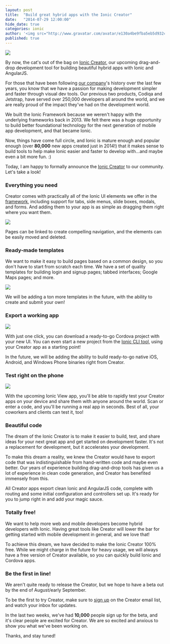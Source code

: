 ```yaml
---
layout: post
title:  "Build great hybrid apps with the Ionic Creator"
date:   "2014-07-29 12:00:00"
hide_date: true
categories: ionic
author: '<img src="http://www.gravatar.com/avatar/e130a4be9fba5eb5d932c813fbe3a58d?s=48&amp;d=mm" class="author-icon"><a href="http://twitter.com/maxlynch" target="_blank">@maxlynch</a>'
published: true
---
```


<img class="showcase-image" src="http://ionicframework.com.s3.amazonaws.com/blog/creator/creator-header.png">

By now, the cat's out of the bag on [Ionic Creator](/creator), our upcoming drag-and-drop development tool for building beautiful hybrid apps with Ionic and AngularJS.

For those that have been following [our company](http://drifty.com/)'s history over the last few years, you know that we have a passion for making development simpler and faster through visual dev tools. Our previous two products, Codiqa and Jetstrap, have served over 250,000 developers all around the world, and we are really proud of the impact they've had on the development world.

We built the Ionic Framework because we weren't happy with the underlying frameworks back in 2013. We felt there was a huge opportunity to build better foundational technology for the next generation of mobile app development, and that became Ionic.

<!-- more -->

Now, things have come full circle, and Ionic is mature enough and popular enough (over __80,000__ new apps created just in 2014!) that it makes sense to build tools to help make Ionic easier and faster to develop with...and maybe even a bit more fun. :)

Today, I am happy to formally announce the [Ionic Creator](/creator) to our community. Let's take a look!

### Everything you need

Creator comes with practically all of the Ionic UI elements we offer in the [framework](/docs/components), including support for tabs, side menus, slide boxes, modals, and forms. And adding them to your app is as simple as dragging them right where you want them.

<img class="body-image" src="http://ionicframework.com.s3.amazonaws.com/blog/creator/ui-components.png">

Pages can be linked to create compelling navigation, and the elements can be easily moved and deleted.

### Ready-made templates

We want to make it easy to build pages based on a common design, so you don't have to start from scratch each time. We have a set of quality templates for building login and signup pages; tabbed interfaces; Google Maps pages; and more.

<img class="body-image" src="http://ionicframework.com.s3.amazonaws.com/blog/creator/page-templates.png">

We will be adding a ton more templates in the future, with the ability to create and submit your own!

### Export a working app

<img class="body-image" src="http://ionicframework.com.s3.amazonaws.com/blog/creator/options-preview.png">

With just one click, you can download a ready-to-go Cordova project with your new UI. You can even start a new project from the [Ionic CLI tool](https://www.npmjs.org/package/ionic), using your Creator app as a starting point!

In the future, we will be adding the ability to build ready-to-go native iOS, Android, and Windows Phone binaries right from Creator.

### Test right on the phone

<img class="body-image" src="http://ionicframework.com.s3.amazonaws.com/blog/creator/view-app.png">

With the upcoming Ionic View app, you'll be able to rapidly test your Creator apps on your device and share them with anyone around the world. Scan or enter a code, and you'll be running a real app in seconds. Best of all, your coworkers and clients can test it, too!

### Beautiful code

The dream of the Ionic Creator is to make it easier to build, test, and share ideas for your next great app and get started on development faster. It's not a replacement for development, but it accelerates your development.

To make this dream a reality, we knew the Creator would have to export code that was indistinguishable from hand-written code and maybe even better. Our years of experience building drag-and-drop tools has given us a lot of experience in clean code generation, and Creator has benefited immensely from this.

All Creator apps export clean Ionic and AngularJS code, complete with routing and some initial configuration and controllers set up. It's ready for you to jump right in and add your magic sauce.

### Totally free!

We want to help more web and mobile developers become hybrid developers with Ionic. Having great tools like Creator will lower the bar for getting started with mobile development in general, and we love that!

To achieve this dream, we have decided to make the Ionic Creator 100% free. While we might charge in the future for heavy usage, we will always have a free version of Creator available, so you can quickly build Ionic and Cordova apps.

### Be the first in line!

We aren't quite ready to release the Creator, but we hope to have a beta out by the end of August/early September.

To be the first to try Creator, make sure to [sign up](/creator) on the Creator email list, and watch your inbox for updates.

In the last two weeks, we've had __10,000__ people sign up for the beta, and it's clear people are excited for Creator. We are so excited and anxious to show you what we've been working on.

Thanks, and stay tuned!

